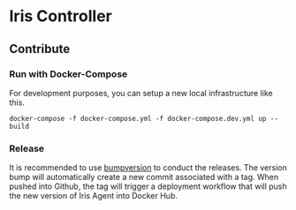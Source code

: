 # Iris Controller


## Contribute

### Run with Docker-Compose

For development purposes, you can setup a new local infrastructure like this.

```
docker-compose -f docker-compose.yml -f docker-compose.dev.yml up --build
```

### Release

It is recommended to use [bumpversion](https://pypi.org/project/bumpversion/0.6.0/) to conduct the releases.
The version bump will automatically create a new commit associated with a tag.
When pushed into Github, the tag will trigger a deployment workflow that will push the new version of Iris Agent into Docker Hub.